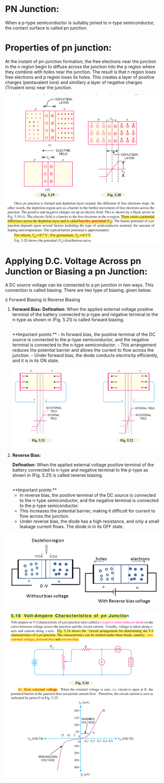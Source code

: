 # PN Junction: 
When a p-type semiconductor is suitably joined to n-type semiconductor, the contact surface is called
pn junction.


# Properties of pn junction:

At the instant of pn-junction formation, the free electrons near the junction in the n region begin to
diffuse across the junction into the p region where they combine with holes near the junction. The
result is that n region loses free electrons and p region loses its holes. This creates a layer of
positive charges (pentavalent ions) and simillary a layer of  negative charges (Trivalent ions) near the junction.

![Alt text](image-31.png)

# Applying D.C. Voltage Across pn Junction or Biasing a pn Junction:

A DC source voltage can be connected to a pn junction in two ways. This connection is called biasing. There are two type of biasing, given below:

i) Forward Biasing 
ii) Reverse Biasing

1. **Forward Bias:**
    **Defination:**
    When the applied external voltage positive terminal of the battery connected to p-type and negative terminal to the n-type as shown in (Fig. 5.21) is called forward biasing.

    <Br>
    **Important points:**
   - In forward bias, the positive terminal of the DC source is connected to the p-type semiconductor, and the negative terminal is connected to the n-type semiconductor.
   - This arrangement reduces the potential barrier and allows the current to flow across the junction.
   - Under forward bias, the diode conducts electricity efficiently, and it is in its ON state.

    ![Alt text](image-32.png)

2. **Reverse Bias:**

    **Defination:**
    When the applied external voltage positive terminal of the battery connected to n-type and negative terminal to the p-type as shown in (Fig. 5.21) is called reverse biasing.

    <Br>
    **Important points:**

   - In reverse bias, the positive terminal of the DC source is connected to the n-type semiconductor, and the negative terminal is connected to the p-type semiconductor.
   - This increases the potential barrier, making it difficult for current to flow across the junction.
   - Under reverse bias, the diode has a high resistance, and only a small leakage current flows. The diode is in its OFF state.

![Alt text](image-33.png)


![Alt text](image-34.png)


